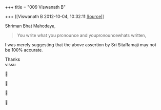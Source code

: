 +++
title = "009 Viswanath B"

+++
[[Viswanath B	2012-10-04, 10:32:11 [Source](https://groups.google.com/g/samskrita/c/Q-LHtI-pig8)]]



Shriman Bhat Mahodaya,

  
  

> You write what you pronounce and youpronouncewhats written,  

  
I was merely suggesting that the above assertion by Sri SitaRamaji may not be 100% accurate.  
  
Thanks  
vissu  

  









